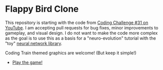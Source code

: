 # Flappy Bird Clone

This repository is starting with the code from [Coding Challenge #31 on YouTube](https://www.youtube.com/watch?v=cXgA1d_E-jY). I am accepting pull requests for bug fixes, minor improvements to gameplay, and visual design. I do not want to make the code more complex as the goal is to use this as a basis for a "neuro-evolution" tutorial with the "toy" [neural network library](https://github.com/CodingTrain/Toy-Neural-Network-JS/).

Coding Train themed graphics are welcome! (But keep it simple!)

* [Play the game!](https://peterheldens.github.io/Flappy-Bird-Clone/)
